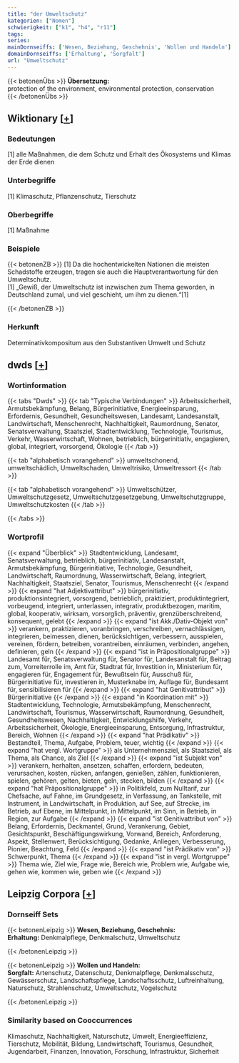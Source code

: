 ```yaml
---
title: "der Umweltschutz"
kategorien: ["Nomen"]
schwierigkeit: ["k1", "h4", "r11"]
tags:
series:
mainDornseiffs: ['Wesen, Beziehung, Geschehnis', 'Wollen und Handeln']
domainDornseiffs: ['Erhaltung', 'Sorgfalt']
url: "Umweltschutz"
---
```


{{< betonenÜbs >}}
**Übersetzung:**  
protection of the environment, environmental protection, conservation  
{{< /betonenÜbs >}}

## Wiktionary [[+](https://de.wiktionary.org/wiki/Umweltschutz)]

### Bedeutungen
[1] alle Maßnahmen, die dem Schutz und Erhalt des Ökosystems und Klimas der Erde dienen  

### Unterbegriffe
[1] Klimaschutz, Pflanzenschutz, Tierschutz  

### Oberbegriffe
[1] Maßnahme  

### Beispiele
{{< betonenZB >}}
[1] Da die hochentwickelten Nationen die meisten Schadstoffe erzeugen, tragen sie auch die Hauptverantwortung für den Umweltschutz.  
[1] „Gewiß, der Umweltschutz ist inzwischen zum Thema geworden, in Deutschland zumal, und viel geschieht, um ihm zu dienen.“[1]  

{{< /betonenZB >}}
### Herkunft
Determinativkompositum aus den Substantiven Umwelt und Schutz  



## dwds [[+](https://www.dwds.de/wb/Umweltschutz)]

### Wortinformation
{{< tabs "Dwds" >}}
{{< tab "Typische Verbindungen" >}}
Arbeitssicherheit, Armutsbekämpfung, Belang, Bürgerinitiative, Energieeinsparung, Erfordernis, Gesundheit, Gesundheitswesen, Landesamt, Landesanstalt, Landwirtschaft, Menschenrecht, Nachhaltigkeit, Raumordnung, Senator, Senatsverwaltung, Staatsziel, Stadtentwicklung, Technologie, Tourismus, Verkehr, Wasserwirtschaft, Wohnen, betrieblich, bürgerinitiativ, engagieren, global, integriert, vorsorgend, Ökologie
{{< /tab >}}

{{< tab "alphabetisch vorangehend" >}}
umweltschonend, umweltschädlich, Umweltschaden, Umweltrisiko, Umweltressort
{{< /tab >}}

{{< tab "alphabetisch vorangehend" >}}
Umweltschützer, Umweltschutzgesetz, Umweltschutzgesetzgebung, Umweltschutzgruppe, Umweltschutzkosten
{{< /tab >}}

{{< /tabs >}}

### Wortprofil
{{< expand "Überblick" >}} Stadtentwicklung, Landesamt, Senatsverwaltung, betrieblich, bürgerinitiativ, Landesanstalt, Armutsbekämpfung, Bürgerinitiative, Technologie, Gesundheit, Landwirtschaft, Raumordnung, Wasserwirtschaft, Belang, integriert, Nachhaltigkeit, Staatsziel, Senator, Tourismus, Menschenrecht {{< /expand >}}
{{< expand "hat Adjektivattribut" >}} bürgerinitiativ, produktionsintegriert, vorsorgend, betrieblich, praktiziert, produktintegriert, vorbeugend, integriert, unterlassen, integrativ, produktbezogen, maritim, global, kooperativ, wirksam, vorsorglich, präventiv, grenzüberschreitend, konsequent, gelebt {{< /expand >}}
{{< expand "ist Akk./Dativ-Objekt von" >}} verankern, praktizieren, voranbringen, verschreiben, vernachlässigen, integrieren, beimessen, dienen, berücksichtigen, verbessern, ausspielen, vereinen, fördern, betreiben, vorantreiben, einräumen, verbinden, angehen, definieren, geln {{< /expand >}}
{{< expand "ist in Präpositionalgruppe" >}} Landesamt für, Senatsverwaltung für, Senator für, Landesanstalt für, Beitrag zum, Vorreiterrolle im, Amt für, Stadtrat für, Investition in, Ministerium für, engagieren für, Engagement für, Bewußtsein für, Ausschuß für, Bürgerinitiative für, investieren in, Musterknabe im, Auflage für, Bundesamt für, sensibilisieren für {{< /expand >}}
{{< expand "hat Genitivattribut" >}} Bürgerinitiative {{< /expand >}}
{{< expand "in Koordination mit" >}} Stadtentwicklung, Technologie, Armutsbekämpfung, Menschenrecht, Landwirtschaft, Tourismus, Wasserwirtschaft, Raumordnung, Gesundheit, Gesundheitswesen, Nachhaltigkeit, Entwicklungshilfe, Verkehr, Arbeitssicherheit, Ökologie, Energieeinsparung, Entsorgung, Infrastruktur, Bereich, Wohnen {{< /expand >}}
{{< expand "hat Prädikativ" >}} Bestandteil, Thema, Aufgabe, Problem, teuer, wichtig {{< /expand >}}
{{< expand "hat vergl. Wortgruppe" >}} als Unternehmensziel, als Staatsziel, als Thema, als Chance, als Ziel {{< /expand >}}
{{< expand "ist Subjekt von" >}} verankern, herhalten, ansetzen, schaffen, erfordern, bedeuten, verursachen, kosten, rücken, anfangen, genießen, zählen, funktionieren, spielen, gehören, gelten, bieten, geln, stecken, bilden {{< /expand >}}
{{< expand "hat Präpositionalgruppe" >}} in Politikfeld, zum Nulltarif, zur Chefsache, auf Fahne, im Grundgesetz, in Verfassung, an Tankstelle, mit Instrument, in Landwirtschaft, in Produktion, auf See, auf Strecke, im Betrieb, auf Ebene, im Mittelpunkt, in Mittelpunkt, im Sinn, in Betrieb, in Region, zur Aufgabe {{< /expand >}}
{{< expand "ist Genitivattribut von" >}} Belang, Erfordernis, Deckmantel, Grund, Verankerung, Gebiet, Gesichtspunkt, Beschäftigungswirkung, Vorwand, Bereich, Anforderung, Aspekt, Stellenwert, Berücksichtigung, Gedanke, Anliegen, Verbesserung, Pionier, Beachtung, Feld {{< /expand >}}
{{< expand "ist Prädikativ von" >}} Schwerpunkt, Thema {{< /expand >}}
{{< expand "ist in vergl. Wortgruppe" >}} Thema wie, Ziel wie, Frage wie, Bereich wie, Problem wie, Aufgabe wie, gehen wie, kommen wie, geben wie {{< /expand >}}

## Leipzig Corpora [[+](https://corpora.uni-leipzig.de/en/res?word=Umweltschutz&corpusId=deu_newscrawl-public_2018)]

### Dornseiff Sets
{{< betonenLeipzig >}}
**Wesen, Beziehung, Geschehnis:**  
**Erhaltung:** Denkmalpflege, Denkmalschutz, Umweltschutz  

{{< /betonenLeipzig >}}


{{< betonenLeipzig >}}
**Wollen und Handeln:**  
**Sorgfalt:** Artenschutz, Datenschutz, Denkmalpflege, Denkmalsschutz, Gewässerschutz, Landschaftspflege, Landschaftsschutz, Luftreinhaltung, Naturschutz, Strahlenschutz, Umweltschutz, Vogelschutz  

{{< /betonenLeipzig >}}

### Similarity based on Cooccurrences
Klimaschutz, Nachhaltigkeit, Naturschutz, Umwelt, Energieeffizienz, Tierschutz, Mobilität, Bildung, Landwirtschaft, Tourismus, Gesundheit, Jugendarbeit, Finanzen, Innovation, Forschung, Infrastruktur, Sicherheit

